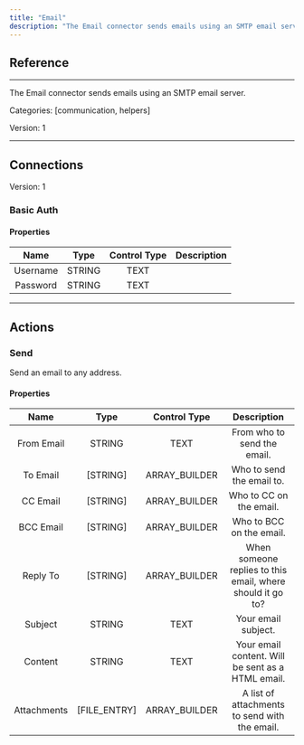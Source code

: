 ```yaml
---
title: "Email"
description: "The Email connector sends emails using an SMTP email server."
---
```

## Reference
<hr />

The Email connector sends emails using an SMTP email server.


Categories: [communication, helpers]


Version: 1

<hr />



## Connections

Version: 1


### Basic Auth

#### Properties

|      Name      |     Type     |     Control Type     |     Description     |
|:--------------:|:------------:|:--------------------:|:-------------------:|
| Username | STRING | TEXT  |  |
| Password | STRING | TEXT  |  |





<hr />





## Actions


### Send
Send an email to any address.

#### Properties

|      Name      |     Type     |     Control Type     |     Description     |
|:--------------:|:------------:|:--------------------:|:-------------------:|
| From Email | STRING | TEXT  |  From who to send the email.  |
| To Email | [STRING] | ARRAY_BUILDER  |  Who to send the email to.  |
| CC Email | [STRING] | ARRAY_BUILDER  |  Who to CC on the email.  |
| BCC Email | [STRING] | ARRAY_BUILDER  |  Who to BCC on the email.  |
| Reply To | [STRING] | ARRAY_BUILDER  |  When someone replies to this email, where should it go to?  |
| Subject | STRING | TEXT  |  Your email subject.  |
| Content | STRING | TEXT  |  Your email content. Will be sent as a HTML email.  |
| Attachments | [FILE_ENTRY] | ARRAY_BUILDER  |  A list of attachments to send with the email.  |




